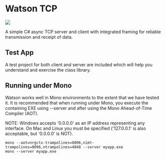# Watson TCP

[![][nuget-img]][nuget]

[nuget]:     https://www.nuget.org/packages/WatsonTcp/
[nuget-img]: https://badge.fury.io/nu/Object.svg

A simple C# async TCP server and client with integrated framing for reliable transmission and receipt of data. 

## Test App
A test project for both client and server are included which will help you understand and exercise the class library.

## Running under Mono
Watson works well in Mono environments to the extent that we have tested it. It is recommended that when running under Mono, you execute the containing EXE using --server and after using the Mono Ahead-of-Time Compiler (AOT).

NOTE: Windows accepts '0.0.0.0' as an IP address representing any interface.  On Mac and Linux you must be specified ('127.0.0.1' is also acceptable, but '0.0.0.0' is NOT).

```
mono --aot=nrgctx-trampolines=8096,nimt-trampolines=8096,ntrampolines=4048 --server myapp.exe
mono --server myapp.exe
```
